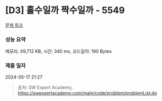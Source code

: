 # [D3] 홀수일까 짝수일까 - 5549 

[문제 링크](https://swexpertacademy.com/main/code/problem/problemDetail.do?contestProbId=AWWxpEDaAVoDFAW4) 

### 성능 요약

메모리: 49,712 KB, 시간: 340 ms, 코드길이: 190 Bytes

### 제출 일자

2024-05-17 21:27



> 출처: SW Expert Academy, https://swexpertacademy.com/main/code/problem/problemList.do